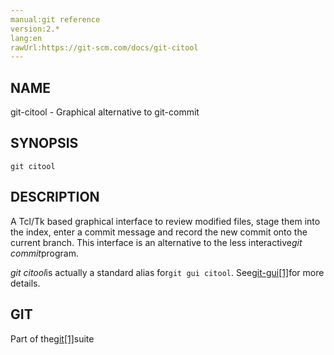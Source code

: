 ```yaml
---
manual:git reference
version:2.*
lang:en
rawUrl:https://git-scm.com/docs/git-citool
---
```



## [](%5264#_name "")NAME<a name="_name"></a>


git-citool - Graphical alternative to git-commit





## [](%5264#_synopsis "")SYNOPSIS<a name="_synopsis"></a>

```
git citool
```




## [](%5264#_description "")DESCRIPTION<a name="_description"></a>


A Tcl/Tk based graphical interface to review modified files, stage them into the index, enter a commit message and record the new commit onto the current branch. This interface is an alternative to the less interactive<em>git commit</em>program.




<em>git citool</em>is actually a standard alias for`git gui citool`. See[git-gui[1]](%5275    "")for more details.





## [](%5264#_git "")GIT<a name="_git"></a>


Part of the[git[1]](%2248    "")suite





